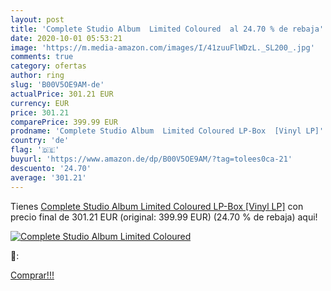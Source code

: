 ```yaml
---
layout: post
title: 'Complete Studio Album  Limited Coloured  al 24.70 % de rebaja'
date: 2020-10-01 05:53:21
image: 'https://m.media-amazon.com/images/I/41zuuFlWDzL._SL200_.jpg'
comments: true
category: ofertas
author: ring
slug: 'B00V5OE9AM-de'
actualPrice: 301.21 EUR
currency: EUR
price: 301.21
comparePrice: 399.99 EUR
prodname: 'Complete Studio Album  Limited Coloured LP-Box  [Vinyl LP]'
country: 'de'
flag: '🇩🇪'
buyurl: 'https://www.amazon.de/dp/B00V5OE9AM/?tag=tolees0ca-21'
descuento: '24.70'
average: '301.21'
---
```


Tienes [Complete Studio Album  Limited Coloured LP-Box  [Vinyl LP]](https://www.amazon.de/dp/B00V5OE9AM/?tag=tolees0ca-21) con precio final de  301.21 EUR (original: 399.99 EUR) (24.70 %  de rebaja) aqui!

[![Complete Studio Album  Limited Coloured ](https://m.media-amazon.com/images/I/41zuuFlWDzL._SL200_.jpg)](https://www.amazon.de/dp/B00V5OE9AM/?tag=tolees0ca-21)

🔎:


[Comprar!!!](https://www.amazon.de/dp/B00V5OE9AM/?tag=tolees0ca-21)
